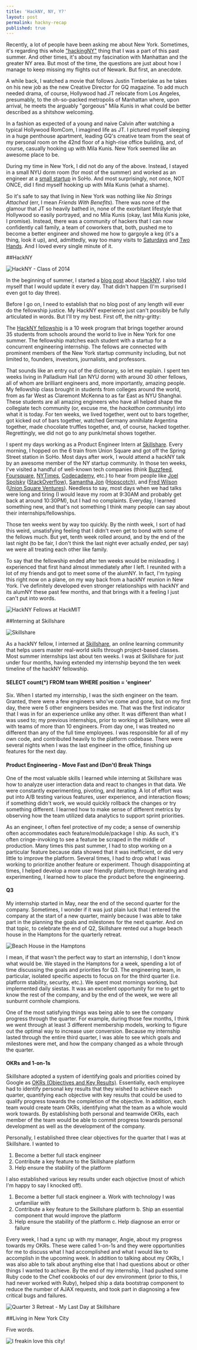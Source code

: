 ```yaml
---
title: 'HackNY, NY, Y?'
layout: post
permalink: hackny-recap
published: true
---
```

Recently, a lot of people have been asking me about New York. Sometimes, it's regarding this whole ["hackingNY"](http://hackny.org/a/fellows) thing that I was a part of this past summer. And other times, it's about my fascination with Manhattan and the greater NY area. But most of the time, the questions are just about how I manage to keep missing my flights out of Newark. But first, an anecdote.

A while back, I watched a movie that follows Justin Timberlake as he takes on his new job as the new Creative Director for GQ magazine. To add much needed drama, of course, Hollywood had JT relocate from Los Angeles, presumably, to the oh-so-packed metropolis of Manhattan where, upon arrival, he meets the arguably "gorgeous" Mila Kunis in what could be better described as a shitshow welcoming.

In a fashion as expected of a young and naive Calvin after watching a typical Hollywood RomCom, I imagined life as JT. I pictured myself sleeping in a huge penthouse apartment, leading GQ's creative team from the seat of my personal room on the 42nd floor of a high-rise office building, and, of course, casually hooking up with Mila Kunis. New York seemed like an awesome place to be.

During my time in New York, I did not do any of the above. Instead, I stayed in a small NYU dorm room (for most of the summer) and worked as an engineer at a [small startup](http://skillshare.com) in SoHo. And most surprisingly, not once, NOT ONCE, did I find myself hooking up with Mila Kunis (what a shame).

So it's safe to say that living in New York was nothing like _No Strings Attached_ (err, I mean _Friends With Benefits_). There was none of the glamour that JT so heavily bathed in, none of the exorbitant lifestyle that Hollywood so easily portrayed, and no Mila Kunis (okay, last Mila Kunis joke, I promise). Instead, there was a community of hackers that I can now confidently call family, a team of coworkers that, both, pushed me to become a better engineer and showed me how to gargoyle a keg (it's a thing, look it up), and, admittedly, way too many visits to [Saturdays](https://foursquare.com/v/saturdays-surf-nyc/4a9eb0e7f964a520e43a20e3) and [Two Hands](https://foursquare.com/v/two-hands/53b042cf498e396ed84d1344). And I loved every single minute of it.

##HackNY

![HackNY - Class of 2014](/blog/content/images/2014/Oct/10498360_10152663359948109_6294433061062863721_o.jpg)

In the beginning of summer, I started a [blog post](http://thecalvinchan.com/blog/2014/05/28/hackny-2014/) about [HackNY](http://hackny.org). I also told myself that I would update it every day. That didn't happen (I'm surprised I even got to day three).

Before I go on, I need to establish that no blog post of any length will ever do the fellowship justice. My HackNY experience just can't possibly be fully articulated in words. But I'll try my best. First off, the nitty-gritty:

The [HackNY fellowship](http://hackny.org/a/fellows) is a 10 week program that brings together around 35 students from schools around the world to live in New York for one summer. The fellowship matches each student with a startup for a concurrent engineering internship. The fellows are connected with prominent members of the New York startup community including, but not limited to, founders, investors, journalists, and professors.

That sounds like an entry out of the dictionary, so let me explain. I spent ten weeks living in Palladium Hall (an NYU dorm) with around 30 other fellows, all of whom are brilliant engineers and, more importantly, amazing people. My fellowship class brought in students from colleges around the world, from as far West as Claremont McKenna to as far East as NYU Shanghai. These students are all amazing engineers who have all helped shape the collegiate tech community (or, excuse me, the _hackathon community_) into what it is today. For ten weeks, we lived together, went out to bars together, got kicked out of bars together, watched Germany annihilate Argentina together, made chocolate truffles together, and, of course, hacked together.  Regrettingly, we did not go to any punk/metal shows together.

I spent my days working as a Product Engineer Intern at [Skillshare](http://skillshare.com). Every morning, I hopped on the 6 train from Union Square and got off the Spring Street station in SoHo. Most days after work, I would attend a hackNY talk by an awesome member of the NY startup community. In those ten weeks, I've visited a handful of well-known tech companies (think [Buzzfeed](http://buzzfeed.com), [Foursquare](http://foursquare.com), [NYTimes](http://nytimes.com), [Codecademy](http://codecademy.com), etc.) to hear from people like [Joel Spolsky](https://twitter.com/spolsky) ([StackOverflow](http://stackoverflow.com)), [Samantha Jon](https://twitter.com/SamJ0hn) ([Hopscotch](http://www.gethopscotch.com/)), and [Fred Wilson](https://twitter.com/fredwilson) ([Union Square Ventures](http://www.usv.com/)). Needless to say, most days when we had talks were long and tiring (I would leave my room at 9:30AM and probably get back at around 10:30PM), but I had no complaints. Everyday, I learned something new, and that's not something I think many people can say about their internships/fellowships.

Those ten weeks went by way too quickly. By the ninth week, I sort of had this weird, unsatisfying feeling that I didn't even get to bond with some of the fellows much. But yet, tenth week rolled around, and by the end of the last night (to be fair, I don't think the last night ever actually _ended_, per say) we were all treating each other like family.

To say that the fellowship ended after ten weeks would be misleading. I experienced that first hand almost immediately after I left. I reunited with a lot of my friends and got to meet some of the alumNY. In fact, I'm typing this right now on a plane, on my way back from a hackNY reunion in New York. I've definitely developed even stronger relationships with hackNY and its alumNY these past few months, and that brings with it a feeling I just can't put into words.

![HackNY Fellows at HackMIT](/blog/content/images/2014/Oct/10548970_10205007499851833_7093419414607531790_o.jpg)

##Interning at Skillshare

![Skillshare](/blog/content/images/2014/Oct/logo_1200_630.jpg)

As a hackNY fellow, I interned at [Skillshare](http://skillshare.com), an online learning community that helps users master real-world skills through project-based classes. Most summer internships last about ten weeks. I was at Skillshare for just under four months, having extended my internship beyond the ten week timeline of the hackNY fellowship.

#### SELECT count(\*) FROM team WHERE position = 'engineer'

Six. When I started my internship, I was the sixth engineer on the team. Granted, there were a few engineers who've come and gone, but on my first day, there were 5 other engineers besides me. That was the first indicator that I was in for an experience unlike any other. It was different than what I was used to; my previous internships, prior to working at Skillshare, were all with teams of more than 10 engineers. From day one, I was treated no different than any of the full time employees. I was responsible for all of my own code, and contributed heavily to the platform codebase. There were several nights when I was the last engineer in the office, finishing up features for the next day.

#### Product Engineering - Move Fast and (Don't) Break Things

One of the most valuable skills I learned while interning at Skillshare was how to analyze user interaction data and react to changes in that data. We were constantly experimenting, pivoting, and iterating. A lot of effort was put into A/B testing various features, user experience, and interaction flows; if something didn't work, we would quickly rollback the changes or try something different. I learned how to make sense of different metrics by observing how the team utilized data analytics to support sprint priorities.

As an engineer, I often feel protective of my code; a sense of ownership often accommodates each feature/module/package I ship. As such, it's often cringe-invoking to see a feature be scraped in the middle of production. Many times this past summer, I had to stop working on a particular feature because data showed that it was inefficient, or did very little to improve the platform. Several times, I had to drop what I was working to prioritize another feature or experiment. Though disappointing at times, I helped develop a more user friendly platform; through iterating and experimenting, I learned how to place the product before the engineering.

#### Q3

My internship started in May, near the end of the second quarter for the company. Sometimes, I wonder if it was just plain luck that I entered the company at the start of a new quarter, mainly because I was able to take part in the planning the goals and milestones for the next quarter. And on that topic, to celebrate the end of Q2, Skillshare rented out a huge beach house in the Hamptons for the quarterly retreat.

![Beach House in the Hamptons](/blog/content/images/2014/Oct/10492313_10204094084097010_2348091496972673538_n.jpg)

I mean, if that wasn't the perfect way to start an internship, I don't know what would be. We stayed in the Hamptons for a week, spending a lot of time discussing the goals and priorities for Q3. The engineering team, in particular, isolated specific aspects to focus on for the third quarter (i.e. platform stability, security, etc.). We spent most mornings working, but implemented daily siestas. It was an excellent opportunity for me to get to know the rest of the company, and by the end of the week, we were all sunburnt cornhole champions.

One of the most satisfying things was being able to see the company progress through the quarter. For example, during those few months, I think we went through at least 3 different membership models, working to figure out the optimal way to increase user conversion. Because my internship lasted through the entire third quarter, I was able to see which goals and milestones were met, and how the company changed as a whole through the quarter.

#### OKRs and 1-on-1s

Skillshare adopted a system of identifying goals and priorities coined by Google as [OKRs (Objectives and Key Results)](https://www.google.com/search?q=google+OKRs&oq=google+OKRs&aqs=chrome..69i57j69i60l2j69i64j69i60l2.1874j0j7&sourceid=chrome&es_sm=91&ie=UTF-8#q=OKR+google+talk). Essentially, each employee had to identify personal key results that they wished to achieve each quarter, quantifying each objective with key results that could be used to qualify progress towards the completion of the objective. In addition, each team would create team OKRs, identifying what the team as a whole would work towards. By establishing both personal and teamwide OKRs, each member of the team would be able to commit progress towards personal development as well as the development of the company.

Personally, I established three clear objectives for the quarter that I was at Skillshare. I wanted to

1. Become a better full stack engineer
2. Contribute a key feature to the Skillshare platform
3. Help ensure the stability of the platform

I also established various key results under each objective (most of which I'm happy to say I knocked off).

1. Become a better full stack engineer
	a. Work with technology I was unfamiliar with
2. Contribute a key feature to the Skillshare platform
	b. Ship an essential component that would improve the platform
3. Help ensure the stability of the platform
	c. Help diagnose an error or failure

Every week, I had a sync up with my manager, Angie, about my progress towards my OKRs. These were called 1-on-1s and they were opportunities for me to discuss what I had accomplished and what I would like to accomplish in the upcoming week. In addition to talking about my OKRs, I was also able to talk about anything else that I had questions about or other things I wanted to achieve. By the end of my internship, I had pushed some Ruby code to the Chef cookbooks of our dev environment (prior to this, I had never worked with Ruby), helped ship a data bootstrap component to reduce the number of AJAX requests, and took part in diagnosing a few critical bugs and failures.

![Quarter 3 Retreat - My Last Day at Skillshare](/blog/content/images/2014/Oct/Photo_Oct_03__1_52_06_PM.jpg)

##Living in New York City

Five words. 

![I freakin love this city!](/blog/content/images/2014/Oct/Screenshot_2014_10_22_23_44_33.png)

